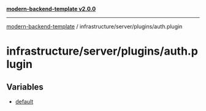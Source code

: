 [**modern-backend-template v2.0.0**](../../../../README.md)

***

[modern-backend-template](../../../../modules.md) / infrastructure/server/plugins/auth.plugin

# infrastructure/server/plugins/auth.plugin

## Variables

- [default](variables/default.md)
